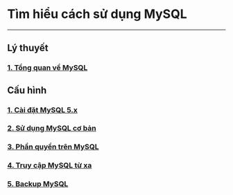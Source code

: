 # Tìm hiểu cách sử dụng MySQL
---
## Lý thuyết
### [1. Tổng quan về MySQL](docs/mysql-overview.md)
## Cấu hình
### [1. Cài đặt MySQL 5.x](docs/mysql-install.md)
### [2. Sử dụng MySQL cơ bản](docs/mysql-basic.md)
### [3. Phần quyền trên MySQL](docs/mysql-phanquyen.md)
### [4. Truy cập MySQL từ xa](docs/mysql-remote-access.md)
### [5. Backup MySQL](docs/mysql-backup-restore.md)
